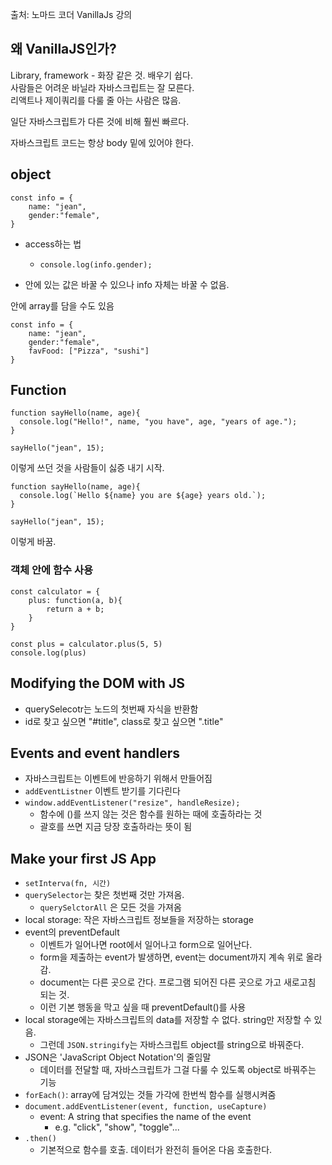 출처: 노마드 코더 VanillaJs 강의

## 왜 VanillaJS인가?

Library, framework - 화장 같은 것. 배우기 쉽다.  
사람들은 어려운 바닐라 자바스크립트는 잘 모른다.   
리액트나 제이쿼리를 다룰 줄 아는 사람은 많음.   
  
일단 자바스크립트가 다른 것에 비해 훨씬 빠르다.   


자바스크립트 코드는 항상 body 밑에 있어야 한다.   


## object 
```
const info = { 
	name: "jean",
	gender:"female",
}
```

- access하는 법  
	- `console.log(info.gender);`

- 안에 있는 값은 바꿀 수 있으나 info 자체는 바꿀 수 없음.

안에 array를 담을 수도 있음
```
const info = { 
	name: "jean",
	gender:"female",
	favFood: ["Pizza", "sushi"]
}
```

## Function
```
function sayHello(name, age){
  console.log("Hello!", name, "you have", age, "years of age.");
}

sayHello("jean", 15);
```
이렇게 쓰던 것을 사람들이 싫증 내기 시작.

```
function sayHello(name, age){
  console.log(`Hello ${name} you are ${age} years old.`);
}

sayHello("jean", 15);
```
이렇게 바꿈. 

### 객체 안에 함수 사용
```
const calculator = {
	plus: function(a, b){
		return a + b;
	}
}

const plus = calculator.plus(5, 5)
console.log(plus)
```

## Modifying the DOM with JS
- querySelecotr는 노드의 첫번째 자식을 반환함
- id로 찾고 싶으면 "#title", class로 찾고 싶으면 ".title"  

## Events and event handlers
- 자바스크립트는 이벤트에 반응하기 위해서 만들어짐
- `addEventListner` 이벤트 받기를 기다린다
- `window.addEventListener("resize", handleResize);`
	- 함수에 ()를 쓰지 않는 것은 함수를 원하는 때에 호출하라는 것
	- 괄호를 쓰면 지금 당장 호출하라는 뜻이 됨

## Make your first JS App
- `setInterva(fn, 시간)`
- `querySelector`는 찾은 첫번째 것만 가져옴.
	- `querySelctorAll` 은 모든 것을 가져옴 
- local storage: 작은 자바스크립트 정보들을 저장하는 storage
- event의 preventDefault
	- 이벤트가 일어나면 root에서 일어나고 form으로 일어난다.
	- form을 제출하는 event가 발생하면, event는 document까지 계속 위로 올라감.
	- document는 다른 곳으로 간다. 프로그램 되어진 다른 곳으로 가고 새로고침 되는 것.
	- 이런 기본 행동을 막고 싶을 때 preventDefault()를 사용
- local storage에는 자바스크립트의 data를 저장할 수 없다. string만 저장할 수 있음. 
	- 그런데 `JSON.stringify`는 자바스크립트 object를 string으로 바꿔준다. 
- JSON은 'JavaScript Object Notation'의 줄임말
	- 데이터를 전달할 때, 자바스크립트가 그걸 다룰 수 있도록 object로 바꿔주는 기능
- `forEach()`: array에 담겨있는 것들 가각에 한번씩 함수를 실행시켜줌
- `document.addEventListener(event, function, useCapture)`
	- event: A string that specifies the name of the event
		- e.g. "click", "show", "toggle"...
- `.then()`
	- 기본적으로 함수를 호출. 데이터가 완전히 들어온 다음 호출한다. 
